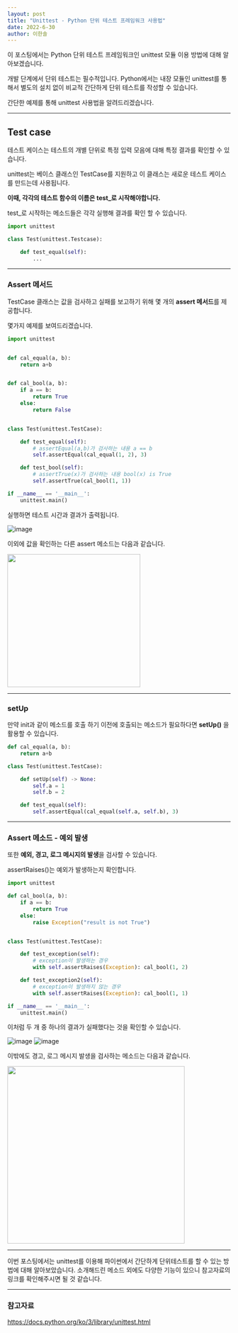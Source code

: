 ```yaml
---
layout: post
title: "Unittest - Python 단위 테스트 프레임워크 사용법"
date: 2022-6-30
author: 이한솔
---
```


이 포스팅에서는 Python 단위 테스트 프레임워크인 unittest 모듈 이용 방법에 대해 알아보겠습니다.

개발 단계에서 단위 테스트는 필수적입니다. Python에서는 내장 모듈인 unittest를 통해서 별도의 설치 없이 비교적 간단하게 단위 테스트를 작성할 수 있습니다.

간단한 예제를 통해 unittest 사용법을 알려드리겠습니다.

 
---

## **Test case**

테스트 케이스는 테스트의 개별 단위로 특정 입력 모음에 대해 특정 결과를 확인할 수 있습니다.

unittest는 베이스 클래스인 TestCase를 지원하고 이 클래스는 새로운 테스트 케이스를 만드는데 사용됩니다.

**이때, 각각의 테스트 함수의 이름은 test_로 시작해야합니다.**

test_로 시작하는 메소드들은 각각 실행해 결과를 확인 할 수 있습니다.

```python      
import unittest

class Test(unittest.Testcase):

    def test_equal(self):
        ...
```

---

### **Assert 메서드**
TestCase 클래스는 값을 검사하고 실패를 보고하기 위해 몇 개의 **assert 메서드**를 제공합니다.

몇가지 예제를 보여드리겠습니다.

```python   
import unittest


def cal_equal(a, b):
    return a+b


def cal_bool(a, b):
    if a == b:
        return True
    else:
        return False


class Test(unittest.TestCase):

    def test_equal(self):
        # assertEqual(a,b)가 검사하는 내용 a == b
        self.assertEqual(cal_equal(1, 2), 3)

    def test_bool(self):
        # assertTrue(x)가 검사하는 내용 bool(x) is True
        self.assertTrue(cal_bool(1, 1))

if __name__ == '__main__':
    unittest.main()
```
실행하면 테스트 시간과 결과가 출력됩니다.

![image](https://user-images.githubusercontent.com/96156882/176571414-564718c3-a0d3-437a-9145-01eae1883338.png)

이외에 값을 확인하는 다른 assert 메소드는 다음과 같습니다.

<img src="https://user-images.githubusercontent.com/96156882/176571652-ca87abc7-0e6c-4f16-9a23-5f00cfacf00c.png" width="300">

---

### **setUp**
만약 init과 같이 메소드를 호출 하기 이전에 호출되는 메소드가 필요하다면 **setUp()** 을 활용할 수 있습니다.
```python   
def cal_equal(a, b):
    return a+b

class Test(unittest.TestCase):

    def setUp(self) -> None:
        self.a = 1
        self.b = 2

    def test_equal(self):
        self.assertEqual(cal_equal(self.a, self.b), 3)
```


---

### **Assert 메소드 - 예외 발생**
또한 **예외, 경고, 로그 메시지의 발생**을 검사할 수 있습니다.

assertRaises()는 예외가 발생하는지 확인합니다. 

```python   
import unittest

def cal_bool(a, b):
    if a == b:
        return True
    else:
        raise Exception("result is not True")


class Test(unittest.TestCase):

    def test_exception(self):
        # exception이 발생하는 경우
        with self.assertRaises(Exception): cal_bool(1, 2)

    def test_exception2(self):
        # exception이 발생하지 않는 경우
        with self.assertRaises(Exception): cal_bool(1, 1)

if __name__ == '__main__':
    unittest.main()

```
이처럼 두 개 중 하나의 결과가 실패했다는 것을 확인할 수 있습니다.

![image](https://user-images.githubusercontent.com/96156882/176573956-c195b622-9c44-477a-876f-182d2e155ba1.png)
![image](https://user-images.githubusercontent.com/96156882/176573977-24c18e59-c821-4c2c-bc39-8700d2f65a97.png) 

이밖에도 경고, 로그 메시지 발생을 검사하는 메소드는 다음과 같습니다.

<img src="https://user-images.githubusercontent.com/96156882/176576987-1b240ae2-4a83-4808-8ef2-ad756f349fd3.png" width="400">

---

이번 포스팅에서는 unittest를 이용해 파이썬에서 간단하게 단위테스트를 할 수 있는 방법에 대해 알아보았습니다. 소개해드린 메소드 외에도 다양한 기능이 있으니 참고자료의 링크를 확인해주시면 될 것 같습니다. 

---

### 참고자료
https://docs.python.org/ko/3/library/unittest.html

